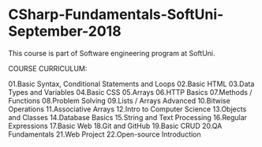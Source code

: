 # CSharp-Fundamentals-SoftUni-September-2018
This course is part of Software engineering program at SoftUni.

COURSE CURRICULUM:

01.Basic Syntax, Conditional Statements and Loops
02.Basic HTML
03.Data Types and Variables
04.Basic CSS
05.Arrays
06.HTTP Basics
07.Methods / Functions
08.Problem Solving
09.Lists / Arrays Advanced
10.Bitwise Operations
11.Associative Arrays
12.Intro to Computer Science
13.Objects and Classes
14.Database Basics
15.String and Text Processing
16.Regular Expressions
17.Basic Web
18.Git and GitHub
19.Basic CRUD
20.QA Fundamentals
21.Web Project
22.Open-source Introduction
